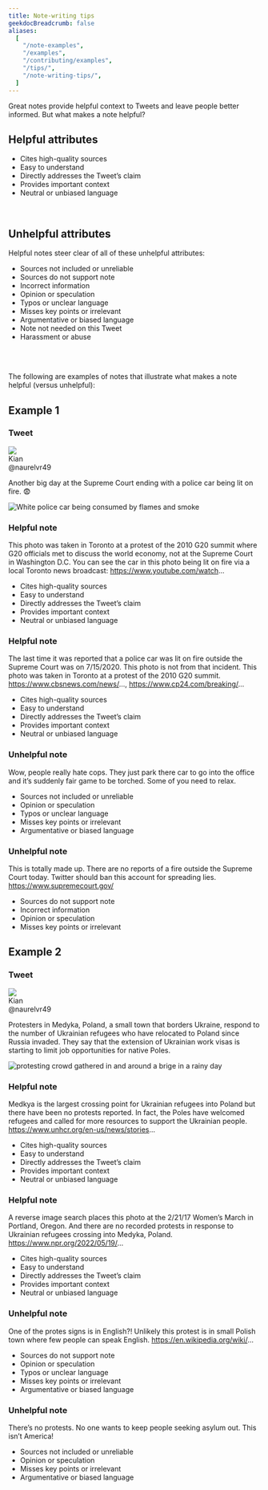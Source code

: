 ```yaml
---
title: Note-writing tips
geekdocBreadcrumb: false
aliases:
  [
    "/note-examples",
    "/examples",
    "/contributing/examples",
    "/tips/",
    "/note-writing-tips/",
  ]
---
```


Great notes provide helpful context to Tweets and leave people better informed. But what makes a note helpful?

## Helpful attributes

<div class="noteAttributeList helpful">

- Cites high-quality sources
- Easy to understand
- Directly addresses the Tweet’s claim
- Provides important context
- Neutral or unbiased language

</div>

</br>

## Unhelpful attributes

Helpful notes steer clear of all of these unhelpful attributes:

<div class="noteAttributeList unhelpful">

- Sources not included or unreliable
- Sources do not support note
- Incorrect information
- Opinion or speculation
- Typos or unclear language
- Misses key points or irrelevant
- Argumentative or biased language
- Note not needed on this Tweet
- Harassment or abuse

</div>

</br>
</br>

The following are examples of notes that illustrate what makes a note helpful (versus unhelpful):

## Example 1

<div class="tweet">
    <h3> Tweet </h3>
    <div class="tweetBodyWrapper">
        <div class="tweetUserWrapper">
            <img class="userAvatar"src="../images/user-avatar.jpeg"/>
            <div class="tweetNameWrapper">
                <div class="userName">Kian</div>
                <div class="userHandle">@naurelvr49</div>
            </div>
        </div>
        <div class="tweetContentWrapper">
            <p>Another big day at the Supreme Court ending with a police car being lit on fire. 😨</p>
            <img alt="White police car being consumed by flames and smoke" src="../images/tweet-example-1.png"/>
        </div>
    </div>
</div>

<div class="note helpful">

<h3> Helpful note </h3>
<div class="noteBody">

This photo was taken in Toronto at a protest of the 2010 G20 summit where G20 officials met to discuss the world economy, not at the Supreme Court in Washington D.C. You can see the car in this photo being lit on fire via a local Toronto news broadcast: https://www.youtube.com/watch...

<div class="noteAttributeList helpful">

- Cites high-quality sources
- Easy to understand
- Directly addresses the Tweet’s claim
- Provides important context
- Neutral or unbiased language

</div>
</div>
</div>

<div class="note helpful">

<h3> Helpful note </h3>
<div class="noteBody">

The last time it was reported that a police car was lit on fire outside the Supreme Court was on 7/15/2020. This photo is not from that incident. This photo was taken in Toronto at a protest of the 2010 G20 summit. https://www.cbsnews.com/news/..., https://www.cp24.com/breaking/...

<div class="noteAttributeList helpful">

- Cites high-quality sources
- Easy to understand
- Directly addresses the Tweet’s claim
- Provides important context
- Neutral or unbiased language

</div>
</div>
</div>

<div class="note unhelpful">
<h3> Unhelpful note </h3>
<div class="noteBody">

Wow, people really hate cops. They just park there car to go into the office and it’s suddenly fair game to be torched. Some of you need to relax.

<div class="noteAttributeList unhelpful">

- Sources not included or unreliable
- Opinion or speculation
- Typos or unclear language
- Misses key points or irrelevant
- Argumentative or biased language

</div>
</div>
</div>

<div class="note unhelpful">
<h3> Unhelpful note </h3>
<div class="noteBody">

This is totally made up. There are no reports of a fire outside the Supreme Court today. Twitter should ban this account for spreading lies. https://www.supremecourt.gov/

<div class="noteAttributeList unhelpful">

- Sources do not support note
- Incorrect information
- Opinion or speculation
- Misses key points or irrelevant

</div>
</div>
</div>

## Example 2

<div class="tweet">
    <h3> Tweet </h3>
    <div class="tweetBodyWrapper">
        <div class="tweetUserWrapper">
            <img class="userAvatar"src="../images/user-avatar.jpeg"/>
            <div class="tweetNameWrapper">
                <div class="userName">Kian</div>
                <div class="userHandle">@naurelvr49</div>
            </div>
        </div>
        <div class="tweetContentWrapper">
            <p>Protesters in Medyka, Poland, a small town that borders Ukraine, respond to the number of Ukrainian refugees who have relocated to Poland since Russia invaded. They say that the extension of Ukrainian work visas is starting to limit job opportunities for native Poles.</p>
            <img src="../images/tweet-example-2.png" alt="protesting crowd gathered in and around a brige in a rainy day"/>
        </div>
    </div>
</div>

<div class="note helpful">

<h3> Helpful note </h3>
<div class="noteBody">

Medkya is the largest crossing point for Ukrainian refugees into Poland but there have been no protests reported. In fact, the Poles have welcomed refugees and called for more resources to support the Ukrainian people. https://www.unhcr.org/en-us/news/stories...

<div class="noteAttributeList helpful">

- Cites high-quality sources
- Easy to understand
- Directly addresses the Tweet’s claim
- Provides important context
- Neutral or unbiased language

</div>
</div>
</div>

<div class="note helpful">

<h3> Helpful note </h3>
<div class="noteBody">

A reverse image search places this photo at the 2/21/17 Women’s March in Portland, Oregon. And there are no recorded protests in response to Ukrainian refugees crossing into Medyka, Poland. https://www.npr.org/2022/05/19/...

<div class="noteAttributeList helpful">

- Cites high-quality sources
- Easy to understand
- Directly addresses the Tweet’s claim
- Provides important context
- Neutral or unbiased language

</div>
</div>
</div>

<div class="note unhelpful">

<h3> Unhelpful note </h3>
<div class="noteBody">

One of the protes signs is in English?! Unlikely this protest is in small Polish town where few people can speak English. https://en.wikipedia.org/wiki/...

<div class="noteAttributeList unhelpful">

- Sources do not support note
- Opinion or speculation
- Typos or unclear language
- Misses key points or irrelevant
- Argumentative or biased language

</div>
</div>
</div>

<div class="note unhelpful">

<h3> Unhelpful note </h3>
<div class="noteBody">

There’s no protests. No one wants to keep people seeking asylum out. This isn’t America!

<div class="noteAttributeList unhelpful">

- Sources not included or unreliable
- Opinion or speculation
- Misses key points or irrelevant
- Argumentative or biased language

</div>
</div>
</div>
